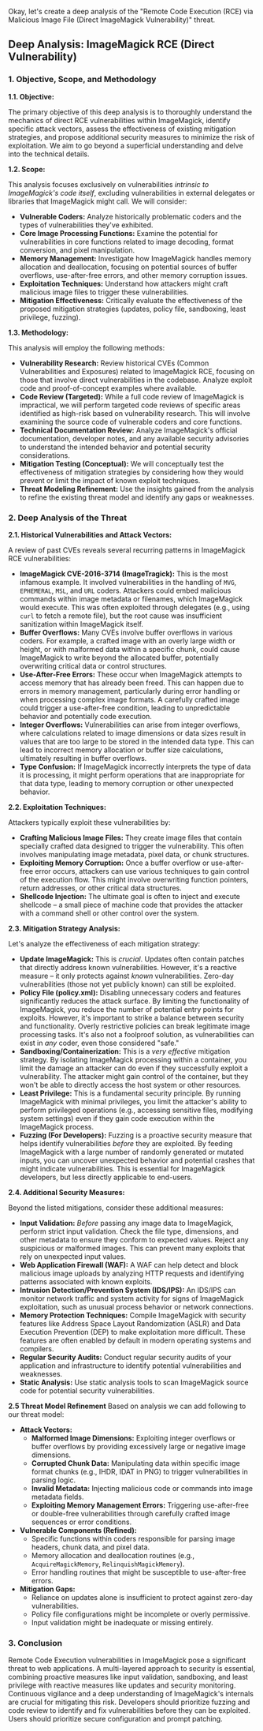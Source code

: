 Okay, let's create a deep analysis of the "Remote Code Execution (RCE) via Malicious Image File (Direct ImageMagick Vulnerability)" threat.

## Deep Analysis: ImageMagick RCE (Direct Vulnerability)

### 1. Objective, Scope, and Methodology

**1.1. Objective:**

The primary objective of this deep analysis is to thoroughly understand the mechanics of direct RCE vulnerabilities within ImageMagick, identify specific attack vectors, assess the effectiveness of existing mitigation strategies, and propose additional security measures to minimize the risk of exploitation.  We aim to go beyond a superficial understanding and delve into the technical details.

**1.2. Scope:**

This analysis focuses exclusively on vulnerabilities *intrinsic to ImageMagick's code itself*, excluding vulnerabilities in external delegates or libraries that ImageMagick might call.  We will consider:

*   **Vulnerable Coders:**  Analyze historically problematic coders and the types of vulnerabilities they've exhibited.
*   **Core Image Processing Functions:**  Examine the potential for vulnerabilities in core functions related to image decoding, format conversion, and pixel manipulation.
*   **Memory Management:**  Investigate how ImageMagick handles memory allocation and deallocation, focusing on potential sources of buffer overflows, use-after-free errors, and other memory corruption issues.
*   **Exploitation Techniques:**  Understand how attackers might craft malicious image files to trigger these vulnerabilities.
*   **Mitigation Effectiveness:**  Critically evaluate the effectiveness of the proposed mitigation strategies (updates, policy file, sandboxing, least privilege, fuzzing).

**1.3. Methodology:**

This analysis will employ the following methods:

*   **Vulnerability Research:**  Review historical CVEs (Common Vulnerabilities and Exposures) related to ImageMagick RCE, focusing on those that involve direct vulnerabilities in the codebase.  Analyze exploit code and proof-of-concept examples where available.
*   **Code Review (Targeted):**  While a full code review of ImageMagick is impractical, we will perform targeted code reviews of specific areas identified as high-risk based on vulnerability research.  This will involve examining the source code of vulnerable coders and core functions.
*   **Technical Documentation Review:**  Analyze ImageMagick's official documentation, developer notes, and any available security advisories to understand the intended behavior and potential security considerations.
*   **Mitigation Testing (Conceptual):**  We will conceptually test the effectiveness of mitigation strategies by considering how they would prevent or limit the impact of known exploit techniques.
*   **Threat Modeling Refinement:**  Use the insights gained from the analysis to refine the existing threat model and identify any gaps or weaknesses.

### 2. Deep Analysis of the Threat

**2.1. Historical Vulnerabilities and Attack Vectors:**

A review of past CVEs reveals several recurring patterns in ImageMagick RCE vulnerabilities:

*   **ImageMagick CVE-2016-3714 (ImageTragick):** This is the most infamous example.  It involved vulnerabilities in the handling of `MVG`, `EPHEMERAL`, `MSL`, and `URL` coders.  Attackers could embed malicious commands within image metadata or filenames, which ImageMagick would execute.  This was often exploited through delegates (e.g., using `curl` to fetch a remote file), but the root cause was insufficient sanitization within ImageMagick itself.
*   **Buffer Overflows:**  Many CVEs involve buffer overflows in various coders.  For example, a crafted image with an overly large width or height, or with malformed data within a specific chunk, could cause ImageMagick to write beyond the allocated buffer, potentially overwriting critical data or control structures.
*   **Use-After-Free Errors:**  These occur when ImageMagick attempts to access memory that has already been freed.  This can happen due to errors in memory management, particularly during error handling or when processing complex image formats.  A carefully crafted image could trigger a use-after-free condition, leading to unpredictable behavior and potentially code execution.
*   **Integer Overflows:**  Vulnerabilities can arise from integer overflows, where calculations related to image dimensions or data sizes result in values that are too large to be stored in the intended data type.  This can lead to incorrect memory allocation or buffer size calculations, ultimately resulting in buffer overflows.
*   **Type Confusion:**  If ImageMagick incorrectly interprets the type of data it is processing, it might perform operations that are inappropriate for that data type, leading to memory corruption or other unexpected behavior.

**2.2. Exploitation Techniques:**

Attackers typically exploit these vulnerabilities by:

*   **Crafting Malicious Image Files:**  They create image files that contain specially crafted data designed to trigger the vulnerability.  This often involves manipulating image metadata, pixel data, or chunk structures.
*   **Exploiting Memory Corruption:**  Once a buffer overflow or use-after-free error occurs, attackers can use various techniques to gain control of the execution flow.  This might involve overwriting function pointers, return addresses, or other critical data structures.
*   **Shellcode Injection:**  The ultimate goal is often to inject and execute shellcode – a small piece of machine code that provides the attacker with a command shell or other control over the system.

**2.3. Mitigation Strategy Analysis:**

Let's analyze the effectiveness of each mitigation strategy:

*   **Update ImageMagick:**  This is *crucial*.  Updates often contain patches that directly address known vulnerabilities.  However, it's a reactive measure – it only protects against *known* vulnerabilities.  Zero-day vulnerabilities (those not yet publicly known) can still be exploited.
*   **Policy File (policy.xml):**  Disabling unnecessary coders and features significantly reduces the attack surface.  By limiting the functionality of ImageMagick, you reduce the number of potential entry points for exploits.  However, it's important to strike a balance between security and functionality.  Overly restrictive policies can break legitimate image processing tasks.  It's also not a foolproof solution, as vulnerabilities can exist in *any* coder, even those considered "safe."
*   **Sandboxing/Containerization:**  This is a *very effective* mitigation strategy.  By isolating ImageMagick processing within a container, you limit the damage an attacker can do even if they successfully exploit a vulnerability.  The attacker might gain control of the container, but they won't be able to directly access the host system or other resources.
*   **Least Privilege:**  This is a fundamental security principle.  By running ImageMagick with minimal privileges, you limit the attacker's ability to perform privileged operations (e.g., accessing sensitive files, modifying system settings) even if they gain code execution within the ImageMagick process.
*   **Fuzzing (For Developers):**  Fuzzing is a proactive security measure that helps identify vulnerabilities *before* they are exploited.  By feeding ImageMagick with a large number of randomly generated or mutated inputs, you can uncover unexpected behavior and potential crashes that might indicate vulnerabilities.  This is essential for ImageMagick developers, but less directly applicable to end-users.

**2.4. Additional Security Measures:**

Beyond the listed mitigations, consider these additional measures:

*   **Input Validation:**  *Before* passing any image data to ImageMagick, perform strict input validation.  Check the file type, dimensions, and other metadata to ensure they conform to expected values.  Reject any suspicious or malformed images.  This can prevent many exploits that rely on unexpected input values.
*   **Web Application Firewall (WAF):**  A WAF can help detect and block malicious image uploads by analyzing HTTP requests and identifying patterns associated with known exploits.
*   **Intrusion Detection/Prevention System (IDS/IPS):**  An IDS/IPS can monitor network traffic and system activity for signs of ImageMagick exploitation, such as unusual process behavior or network connections.
*   **Memory Protection Techniques:**  Compile ImageMagick with security features like Address Space Layout Randomization (ASLR) and Data Execution Prevention (DEP) to make exploitation more difficult.  These features are often enabled by default in modern operating systems and compilers.
*   **Regular Security Audits:**  Conduct regular security audits of your application and infrastructure to identify potential vulnerabilities and weaknesses.
*  **Static Analysis:** Use static analysis tools to scan ImageMagick source code for potential security vulnerabilities.

**2.5 Threat Model Refinement**
Based on analysis we can add following to our threat model:
* **Attack Vectors:**
    *   **Malformed Image Dimensions:** Exploiting integer overflows or buffer overflows by providing excessively large or negative image dimensions.
    *   **Corrupted Chunk Data:** Manipulating data within specific image format chunks (e.g., IHDR, IDAT in PNG) to trigger vulnerabilities in parsing logic.
    *   **Invalid Metadata:** Injecting malicious code or commands into image metadata fields.
    *   **Exploiting Memory Management Errors:** Triggering use-after-free or double-free vulnerabilities through carefully crafted image sequences or error conditions.
* **Vulnerable Components (Refined):**
    *   Specific functions within coders responsible for parsing image headers, chunk data, and pixel data.
    *   Memory allocation and deallocation routines (e.g., `AcquireMagickMemory`, `RelinquishMagickMemory`).
    *   Error handling routines that might be susceptible to use-after-free errors.
* **Mitigation Gaps:**
    *   Reliance on updates alone is insufficient to protect against zero-day vulnerabilities.
    *   Policy file configurations might be incomplete or overly permissive.
    *   Input validation might be inadequate or missing entirely.

### 3. Conclusion

Remote Code Execution vulnerabilities in ImageMagick pose a significant threat to web applications.  A multi-layered approach to security is essential, combining proactive measures like input validation, sandboxing, and least privilege with reactive measures like updates and security monitoring.  Continuous vigilance and a deep understanding of ImageMagick's internals are crucial for mitigating this risk.  Developers should prioritize fuzzing and code review to identify and fix vulnerabilities before they can be exploited.  Users should prioritize secure configuration and prompt patching.
